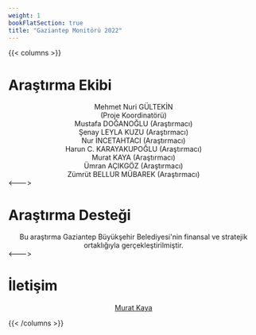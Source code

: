 ```yaml
---
weight: 1
bookFlatSection: true
title: "Gaziantep Monitörü 2022"
---
```


{{< columns >}} 
# Araştırma Ekibi
<center>
Mehmet Nuri GÜLTEKİN<br/> (Proje Koordinatörü)<br/>
Mustafa DOĞANOĞLU (Araştırmacı)<br/>
Şenay LEYLA KUZU (Araştırmacı)<br/>
Nur İNCETAHTACI (Araştırmacı)<br/>
Harun C. KARAYAKUPOĞLU (Araştırmacı)<br/>
Murat KAYA (Araştırmacı)<br/>
Ümran AÇIKGÖZ (Araştırmacı)<br/>
Zümrüt BELLUR MÜBAREK (Araştırmacı)<br/>
</center>
<--->

# Araştırma Desteği
<center>
Bu araştırma Gaziantep Büyükşehir Belediyesi'nin finansal ve stratejik ortaklığıyla gerçekleştirilmiştir.
</center>
<---> 

# İletişim
<center>
<a href="mailto:mkayagoc@gmail.com">Murat Kaya</a>
</center>

{{< /columns >}}